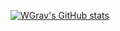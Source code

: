 [![WGrav's GitHub stats](https://github-readme-stats.vercel.app/api?username=wgrav01&theme=neon)](https://github.com/anuraghazra/github-readme-stats)
